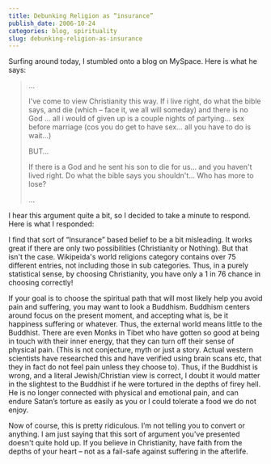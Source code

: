 ```yaml
---
title: Debunking Religion as “insurance”
publish_date: 2006-10-24
categories: blog, spirituality
slug: debunking-religion-as-insurance
---
```


Surfing around today, I stumbled onto a blog on MySpace. Here is what he says:

> ...
>
>
>
>
> I've come to view Christianity this way. If i live right, do what the bible says, and die (which – face it, we all will someday) and there is no God … all i would of given up is a couple nights of partying… sex before marriage (cos you do get to have sex… all you have to do is wait…)
>
> BUT…
>
> If there is a God and he sent his son to die for us… and you haven't lived right. Do what the bible says you shouldn't… Who has more to lose?
>
> ...

I hear this argument quite a bit, so I decided to take a minute to respond. Here is what I responded:

I find that sort of “Insurance” based belief to be a bit misleading. It works great if there are only two possibilities (Christianity or Nothing). But that isn't the case. Wikipeida's world religions category contains over 75 different entries, not including those in sub categories. Thus, in a purely statistical sense, by choosing Christianity, you have only a 1 in 76 chance in choosing correctly!

If your goal is to choose the spiritual path that will most likely help you avoid pain and suffering, you may want to look a Buddhism. Buddhism centers around focus on the present moment, and accepting what is, be it happiness suffering or whatever. Thus, the external world means little to the Buddhist. There are even Monks in Tibet who have gotten so good at being in touch with their inner energy, that they can turn off their sense of physical pain. (This is not conjecture, myth or just a story. Actual western scientists have researched this and have verified using brain scans etc, that they in fact do not feel pain unless they choose to). Thus, if the Buddhist is wrong, and a literal Jewish/Christian view is correct, I doubt it would matter in the slightest to the Buddhist if he were tortured in the depths of firey hell. He is no longer connected with physical and emotional pain, and can endure Satan’s torture as easily as you or I could tolerate a food we do not enjoy.


Now of course, this is pretty ridiculous. I’m not telling you to convert or anything. I am just saying that this sort of argument you've presented doesn't quite hold up. If you believe in Christianity, have faith from the depths of your heart – not as a fail\-safe against suffering in the afterlife.



